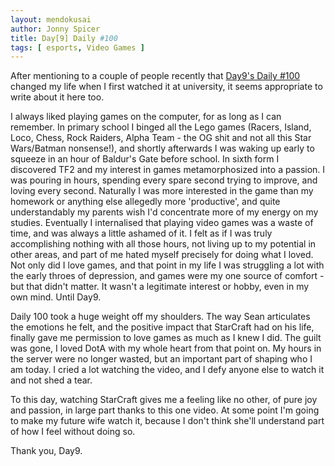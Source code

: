 ```yaml
---
layout: mendokusai
author: Jonny Spicer
title: Day[9] Daily #100
tags: [ esports, Video Games ]
---
```

After mentioning to a couple of people recently that [Day9's Daily #100](https://www.youtube.com/watch?v=NJztfsXKcPQ) changed my life when I first watched it at
university, it seems appropriate to write about it here too.

I always liked playing games on the computer, for as long as I can remember. In primary school I binged all the Lego games (Racers, Island, Loco, Chess, Rock Raiders, Alpha Team -
the OG shit and not all this Star Wars/Batman nonsense!), and shortly afterwards I was waking up early to squeeze in an hour of Baldur's Gate before school. In sixth form I discovered
TF2 and my interest in games metamorphosized into a passion. I was pouring in hours, spending every spare second trying to improve, and loving every second. Naturally I was more interested
in the game than my homework or anything else allegedly more 'productive', and quite understandably my parents wish I'd concentrate more of my energy on my studies. Eventually I internalised
that playing video games was a waste of time, and was always a little ashamed of it. I felt as if I was truly accomplishing nothing with all those hours, not living up to my potential in other
areas, and part of me hated myself precisely for doing what I loved. Not only did I love games, and that point in my life I was struggling a lot with the early throes of depression, and games
were my one source of comfort - but that didn't matter. It wasn't a legitimate interest or hobby, even in my own mind. Until Day9.

Daily 100 took a huge weight off my shoulders. The way Sean articulates the emotions he felt, and the positive impact that StarCraft had on his life, finally gave me permission to love games
as much as I knew I did. The guilt was gone, I loved DotA with my whole heart from that point on. My hours in the server were no longer wasted, but an important part of shaping who I am today.
I cried a lot watching the video, and I defy anyone else to watch it and not shed a tear.

To this day, watching StarCraft gives me a feeling like no other, of pure joy and passion, in large part thanks to this one video. At some point I'm going to make my future wife watch it,
because I don't think she'll understand part of how I feel without doing so.

Thank you, Day9.
